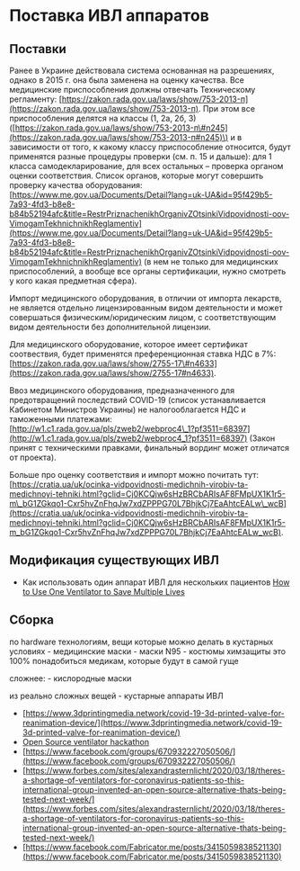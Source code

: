 # Поставка ИВЛ аппаратов

## Поставки

Ранее в Украине действовала система основанная на разрешениях, однако в 2015 г. она была заменена на оценку качества. Все медицинские приспособления должны отвечать Техническому регламенту: [https://zakon.rada.gov.ua/laws/show/753-2013-п](https://zakon.rada.gov.ua/laws/show/753-2013-п). При этом все приспособления делятся на классы \(1, 2а, 2б, 3\) \([https://zakon.rada.gov.ua/laws/show/753-2013-п\#n245](https://zakon.rada.gov.ua/laws/show/753-2013-п#n245)\) и в зависимости от того, к какому классу приспособление относится, будут применятся разные процедуры проверки \(см. п. 15 и дальше\): для 1 класса самодекларирование, для всех остальных – проверка органом оценки соответствия. Список органов, которые могут совершить проверку качества оборудования: [https://www.me.gov.ua/Documents/Detail?lang=uk-UA&id=95f429b5-7a93-4fd3-b8e8-b84b52194afc&title=RestrPriznachenikhOrganivZOtsinkiVidpovidnosti-oov-VimogamTekhnichnikhReglamentiv](https://www.me.gov.ua/Documents/Detail?lang=uk-UA&id=95f429b5-7a93-4fd3-b8e8-b84b52194afc&title=RestrPriznachenikhOrganivZOtsinkiVidpovidnosti-oov-VimogamTekhnichnikhReglamentiv) \(в нем не только для медицинских приспособлений, а вообще все органы сертификации, нужно смотреть у кого какая предметная сфера\).

Импорт медицинского оборудования, в отличии от импорта лекарств, не является отдельно лицензированным видом деятельности и может совершаться физическим/юридическим лицом, с соответствующим видом деятельности без дополнительной лицензии.

Для медицинского оборудование, которое имеет сертификат соотвествия, будет применятся преференционная ставка НДС в 7%: [https://zakon.rada.gov.ua/laws/show/2755-17\#n4633](https://zakon.rada.gov.ua/laws/show/2755-17#n4633).

Ввоз медицинского оборудования, предназначенного для предотвращений последствий COVID-19 \(список устанавливается Кабинетом Министров Украины\) не налогооблагается НДС и таможенными платежами: [http://w1.c1.rada.gov.ua/pls/zweb2/webproc4\_1?pf3511=68397](http://w1.c1.rada.gov.ua/pls/zweb2/webproc4_1?pf3511=68397) \(Закон принят с техническими правками, финальный вординг может отличатся от проекта\).

Больше про оценку соответствия и импорт можно почитать тут: [https://cratia.ua/uk/ocinka-vidpovidnosti-medichnih-virobiv-ta-medichnoyi-tehniki.html?gclid=Cj0KCQjw6sHzBRCbARIsAF8FMpUX1K1r5-m\_bG1ZGkqo1-Cxr5hvZnFhqJw7xdZPPPG70L7BhjkCj7EaAhtcEALw\_wcB](https://cratia.ua/uk/ocinka-vidpovidnosti-medichnih-virobiv-ta-medichnoyi-tehniki.html?gclid=Cj0KCQjw6sHzBRCbARIsAF8FMpUX1K1r5-m_bG1ZGkqo1-Cxr5hvZnFhqJw7xdZPPPG70L7BhjkCj7EaAhtcEALw_wcB).

## Модификация существующих ИВЛ

* Как использовать один аппарат ИВЛ для нескольких пациентов [How to Use One Ventilator to Save Multiple Lives](https://www.youtube.com/watch?v=uClq978oohY&feature=youtu.be)

## Сборка

по hardware технологиям, вещи которые можно делать в кустарных условиях - медицинские маски - маски N95 - костюмы химзащиты это 100% понадобиться медикам, которые будут в самой гуще

сложнее: - кислородные маски

из реально сложных вещей - кустарные аппараты ИВЛ

* [https://www.3dprintingmedia.network/covid-19-3d-printed-valve-for-reanimation-device/](https://www.3dprintingmedia.network/covid-19-3d-printed-valve-for-reanimation-device/)
* [Open Source ventilator hackathon](https://hackaday.com/2020/03/12/ultimate-medical-hackathon-how-fast-can-we-design-and-deploy-an-open-source-ventilator/?fbclid=IwAR21A0LNDOajH30Shd0f7hPemwYIncr-g5dqVlqqHOWjStVO-jUaDo9TrOQ)
* [https://www.facebook.com/groups/670932227050506/](https://www.facebook.com/groups/670932227050506/)
* [https://www.forbes.com/sites/alexandrasternlicht/2020/03/18/theres-a-shortage-of-ventilators-for-coronavirus-patients-so-this-international-group-invented-an-open-source-alternative-thats-being-tested-next-week/](https://www.forbes.com/sites/alexandrasternlicht/2020/03/18/theres-a-shortage-of-ventilators-for-coronavirus-patients-so-this-international-group-invented-an-open-source-alternative-thats-being-tested-next-week/)
* [https://www.facebook.com/Fabricator.me/posts/3415059838521130](https://www.facebook.com/Fabricator.me/posts/3415059838521130)

